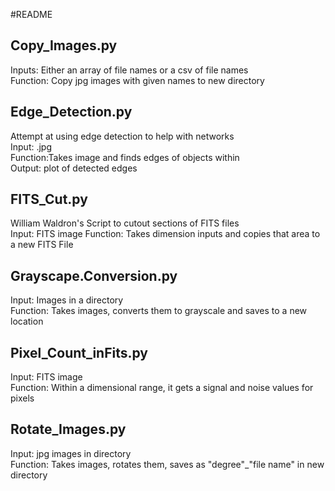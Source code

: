 #README

## Copy_Images.py

Inputs: Either an array of file names or a csv of file names  
Function: Copy jpg images with given names to new directory  

## Edge_Detection.py

Attempt at using edge detection to help with networks  
Input: .jpg  
Function:Takes image and finds edges of objects within  
Output: plot of detected edges  

## FITS_Cut.py

William Waldron's Script to cutout sections of FITS files  
Input: FITS image
Function: Takes dimension inputs and copies that area to a new FITS File  

## Grayscape.Conversion.py

Input: Images in a directory  
Function: Takes images, converts them to grayscale and saves to a new location

## Pixel_Count_inFits.py

Input: FITS image  
Function: Within a dimensional range, it gets a signal and noise values for pixels  

## Rotate_Images.py

Input: jpg images in directory  
Function: Takes images, rotates them, saves as "degree"_"file name" in new directory
